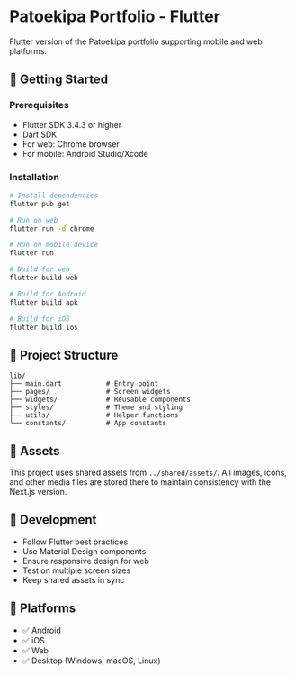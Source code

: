 # Patoekipa Portfolio - Flutter

Flutter version of the Patoekipa portfolio supporting mobile and web platforms.

## 🚀 Getting Started

### Prerequisites
- Flutter SDK 3.4.3 or higher
- Dart SDK
- For web: Chrome browser
- For mobile: Android Studio/Xcode

### Installation

```bash
# Install dependencies
flutter pub get

# Run on web
flutter run -d chrome

# Run on mobile device
flutter run

# Build for web
flutter build web

# Build for Android
flutter build apk

# Build for iOS
flutter build ios
```

## 📁 Project Structure

```
lib/
├── main.dart           # Entry point
├── pages/              # Screen widgets
├── widgets/            # Reusable components
├── styles/             # Theme and styling
├── utils/              # Helper functions
└── constants/          # App constants
```

## 🎨 Assets

This project uses shared assets from `../shared/assets/`. All images, icons, and other media files are stored there to maintain consistency with the Next.js version.

## 🔧 Development

- Follow Flutter best practices
- Use Material Design components
- Ensure responsive design for web
- Test on multiple screen sizes
- Keep shared assets in sync

## 📱 Platforms

- ✅ Android
- ✅ iOS  
- ✅ Web
- ✅ Desktop (Windows, macOS, Linux) 